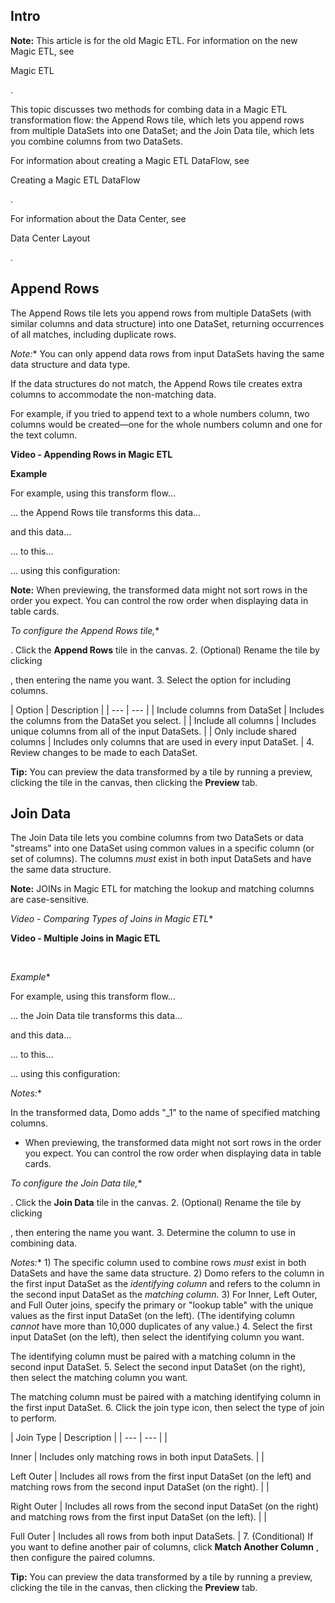 

Intro
-------


**Note:**
 This article is for the old Magic ETL. For information on the new Magic ETL, see

Magic ETL

.

This topic discusses two methods for combing data in a Magic ETL transformation flow: the Append Rows tile, which lets you append rows from multiple DataSets into one DataSet; and the Join Data tile, which lets you combine columns from two DataSets.


 For information about creating a Magic ETL DataFlow, see

Creating a Magic ETL DataFlow

.


 For information about the Data Center, see

Data Center Layout

.


 Append Rows
-------------

The Append Rows tile lets you append rows from multiple DataSets (with similar columns and data structure) into one DataSet, returning occurrences of all matches, including duplicate rows.

*Note:**
 You can only append data rows from input DataSets having the same data structure and data type.

If the data structures do not match, the Append Rows tile creates extra columns to accommodate the non-matching data.

For example, if you tried to append text to a whole numbers column, two columns would be created—one for the whole numbers column and one for the text column.


**Video - Appending Rows in Magic ETL**


**Example**


 For example, using this transform flow...

... the Append Rows tile transforms this data...

and this data...

... to this...

... using this configuration:


**Note:**
 When previewing, the transformed data might not sort rows in the order you expect. You can control the row order when displaying data in table cards.

*To configure the Append Rows tile,**

. Click the
 **Append Rows**
 tile in the canvas.
2. (Optional) Rename the tile by clicking

, then entering the name you want.
3. Select the option for including columns.


|
 Option
  |
 Description
  |
| --- | --- |
|
 Include columns from DataSet
  |
 Includes the columns from the DataSet you select.
  |
|
 Include all columns
  |
 Includes unique columns from all of the input DataSets.
  |
|
 Only include shared columns
  |
 Includes only columns that are used in every input DataSet.
  |
4. Review changes to be made to each DataSet.


**Tip:**
 You can preview the data transformed by a tile by running a preview, clicking the tile in the canvas, then clicking the
 **Preview**
 tab.

Join Data
-----------

The Join Data tile lets you combine columns from two DataSets or data "streams" into one DataSet using common values in a specific column (or set of columns). The columns
 *must*
 exist in both input DataSets and have the same data structure.


**Note:**
 JOINs in Magic ETL for matching the lookup and matching columns are case-sensitive.

*Video - Comparing Types of Joins in Magic ETL**


**Video - Multiple Joins in Magic ETL**


 ​

*Example**


 For example, using this transform flow...

... the Join Data tile transforms this data...

and this data...

... to this...

... using this configuration:

*Notes:**

 In the transformed data, Domo adds "\_1" to the name of specified matching columns.
* When previewing, the transformed data might not sort rows in the order you expect. You can control the row order when displaying data in table cards.

*To configure the Join Data tile,**

. Click the
 **Join Data**
 tile in the canvas.
2. (Optional) Rename the tile by clicking

, then entering the name you want.
3. Determine the column to use in combining data.

*Notes:**
 1) The specific column used to combine rows
 *must*
 exist in both DataSets and have the same data structure. 2) Domo refers to the column in the first input DataSet as the
 *identifying column*
 and refers to the column in the second input DataSet as the
 *matching column.*
 3) For Inner, Left Outer, and Full Outer joins, specify the primary or "lookup table" with the unique values as the first input DataSet (on the left). (The identifying column
 *cannot*
 have more than 10,000 duplicates of any value.)
4. Select the first input DataSet (on the left), then select the identifying column you want.


 The identifying column must be paired with a matching column in the second input DataSet.
5. Select the second input DataSet (on the right), then select the matching column you want.


 The matching column must be paired with a matching identifying column in the first input DataSet.
6. Click the join type icon, then select the type of join to perform.


|
 Join Type
  |
 Description
  |
| --- | --- |
|


 Inner
  |
 Includes only matching rows in both input DataSets.
  |
|


 Left Outer
  |
 Includes all rows from the first input DataSet (on the left) and matching rows from the second input DataSet (on the right).
  |
|


 Right Outer
  |
 Includes all rows from the second input DataSet (on the right) and matching rows from the first input DataSet (on the left).
  |
|


 Full Outer
  |
 Includes all rows from both input DataSets.
  |
7. (Conditional) If you want to define another pair of columns, click
 **Match Another Column**
 , then configure the paired columns.


**Tip:**
 You can preview the data transformed by a tile by running a preview, clicking the tile in the canvas, then clicking the
 **Preview**
 tab.


